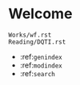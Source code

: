 
 Welcome
 ==================
 
    Works/wf.rst
    Reading/DQTI.rst


 
 * :ref:`genindex`
 * :ref:`modindex`
 * :ref:`search`

